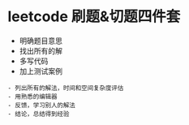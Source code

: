 # leetcode 刷题&切题四件套

 - 明确题目意思
 - 找出所有的解
 - 多写代码
 - 加上测试案例
 
```
- 列出所有的解法，时间和空间复杂度评估
- 用熟悉的编辑器
- 反馈，学习别人的解法
- 结论，总结得到经验
```



